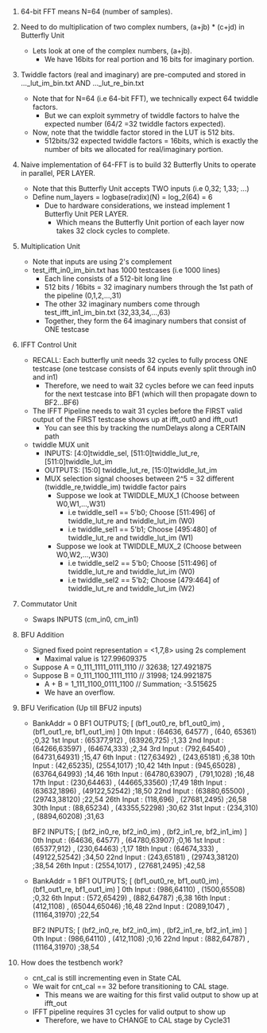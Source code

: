 1. 64-bit FFT means N=64 (number of samples).


2. Need to do multiplication of two complex numbers, (a+jb) * (c+jd) in Butterfly Unit
    - Lets look at one of the complex numbers, (a+jb).
        - We have 16bits for real portion and 16 bits for imaginary portion.


3. Twiddle factors (real and imaginary) are pre-computed and stored in ..._lut_im_bin.txt AND ..._lut_re_bin.txt
    - Note that for N=64 (i.e 64-bit FFT), we technically expect 64 twiddle factors. 
        - But we can exploit symmetry of twiddle factors to halve the expected number (64/2 =32 twiddle factors expected).
    - Now, note that the twiddle factor stored in the LUT is 512 bits.
        - 512bits/32 expected twiddle factors = 16bits, which is exactly the number of bits we allocated for real/imaginary portion.


4. Naive implementation of 64-FFT is to build 32 Butterfly Units to operate in parallel, PER LAYER.
    - Note that this Butterfly Unit accepts TWO inputs (i.e  0,32; 1,33; ...)
    - Define num_layers = logbase(radix)(N) = log_2(64) = 6
        - Due to hardware considerations, we instead implement 1 Butterfly Unit PER LAYER. 
            - Which means the Butterfly Unit portion of each layer now takes 32 clock cycles to complete.


5. Multiplication Unit
    - Note that inputs are using 2's complement
    - test_ifft_in0_im_bin.txt has 1000 testcases (i.e 1000 lines)
        - Each line consists of a 512-bit long line
        - 512 bits / 16bits = 32 imaginary numbers through the 1st path of the pipeline (0,1,2,...,31)
        - The other 32 imaginary numbers come through test_ifft_in1_im_bin.txt (32,33,34,...,63)
        - Together, they form the 64 imaginary numbers that consist of ONE testcase


6. IFFT Control Unit
    - RECALL: Each butterfly unit needs 32 cycles to fully process ONE testcase (one testcase consists of 64 inputs evenly split through in0 and in1)
        - Therefore, we need to wait 32 cycles before we can feed inputs for the next testcase into BF1 (which will then propagate down to BF2...BF6)
    - The IFFT Pipeline needs to wait 31 cycles before the FIRST valid output of the FIRST testcase shows up at ifft_out0 and ifft_out1
        - You can see this by tracking the numDelays along a CERTAIN path
    - twiddle MUX unit
        - INPUTS: [4:0]twiddle_sel, [511:0]twiddle_lut_re, [511:0]twiddle_lut_im
        - OUTPUTS: [15:0] twiddle_lut_re, [15:0]twiddle_lut_im
        - MUX selection signal chooses between 2^5 = 32 different (twiddle_re,twiddle_im) twiddle factor pairs
            - Suppose we look at TWIDDLE_MUX_1 (Choose between W0,W1,...,W31)
                - i.e twiddle_sel1 == 5'b0; Choose [511:496] of twiddle_lut_re and twiddle_lut_im (W0)
                - i.e twiddle_sel1 == 5'b1; Choose [495:480] of twiddle_lut_re and twiddle_lut_im (W1)
            - Suppose we look at TWIDDLE_MUX_2 (Choose between W0,W2,...,W30)
                - i.e twiddle_sel2 == 5'b0; Choose [511:496] of twiddle_lut_re and twiddle_lut_im (W0)
                - i.e twiddle_sel2 == 5'b2; Choose [479:464] of twiddle_lut_re and twiddle_lut_im (W2)

7. Commutator Unit
    - Swaps INPUTS (cm_in0, cm_in1)

8. BFU Addition
    - Signed fixed point representation = <1,7,8> using 2s complement
        - Maximal value is 127.99609375
    - Suppose A = 0_111_1111_0111_1110   // 32638; 127.4921875
    - Suppose B = 0_111_1100_1111_1110   // 31998; 124.9921875
        - A + B = 1_111_1100_0111_1100   // Summation; -3.515625
        - We have an overflow.


9. BFU Verification (Up till BFU2 inputs)
    - BankAddr = 0
        BF1 OUTPUTS; [ (bf1_out0_re, bf1_out0_im) , (bf1_out1_re, bf1_out1_im) ]
            0th Input  : (64636, 64577) , (640, 65361)  ;0,32
            1st Input  : (65377,912) , (63926,725)      ;1,33
            2nd Input  : (64266,63597) , (64674,333)    ;2,34
            3rd Input  : (792,64540) , (64731,64931)    ;15,47
            6th Input  : (127,63492) , (243,65181)      ;6,38
            10th Input : (42,65235), (2554,1017)        ;10,42
            14th Input : (945,65028) , (63764,64993)    ;14,46
            16th Input : (64780,63907) , (791,1028)     ;16,48
            17th Input : (230,64463) , (44665,33560)    ;17,49
            18th Input : (63632,1896) , (49122,52542)   ;18,50
            22nd Input : (63880,65500) , (29743,38120)  ;22,54
            26th Input : (118,696) , (27681,2495)       ;26,58
            30th Input : (88,65234) , (43355,52298)     ;30,62
            31st Input : (234,310) , (8894,60208)       ;31,63

        BF2 INPUTS; [ (bf2_in0_re, bf2_in0_im) , (bf2_in1_re, bf2_in1_im) ]
            0th Input   : (64636, 64577) , (64780,63907)  ;0,16
            1st Input   : (65377,912) , (230,64463)       ;1,17
            18th Input  : (64674,333) , (49122,52542)     ;34,50
            22nd Input  : (243,65181) , (29743,38120)     ;38,54
            26th Input  : (2554,1017) , (27681,2495)      ;42,58


    - BankAddr = 1
        BF1 OUTPUTS; [ (bf1_out0_re, bf1_out0_im) , (bf1_out1_re, bf1_out1_im) ]
            0th Input  : (986,64110) , (1500,65508)  ;0,32
            6th Input  : (572,65429) , (882,64787)   ;6,38
            16th Input : (412,1108) , (65044,65046)  ;16,48
            22nd Input : (2089,1047) , (11164,31970) ;22,54

        BF2 INPUTS; [ (bf2_in0_re, bf2_in0_im) , (bf2_in1_re, bf2_in1_im) ]
            0th Input  : (986,64110) , (412,1108)     ;0,16
            22nd Input : (882,64787) , (11164,31970)  ;38,54


10. How does the testbench work?
    - cnt_cal is still incrementing even in State CAL
    - We wait for cnt_cal == 32 before transitioning to CAL stage.
        - This means we are waiting for this first valid output to show up at ifft_out
    - IFFT pipeline requires 31 cycles for valid output to show up
        - Therefore, we have to CHANGE to CAL stage by Cycle31